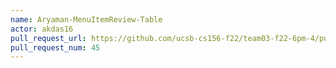 ```yaml
---
name: Aryaman-MenuItemReview-Table
actor: akdas16
pull_request_url: https://github.com/ucsb-cs156-f22/team03-f22-6pm-4/pull/45
pull_request_num: 45
---
```

